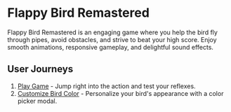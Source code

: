 # Flappy Bird Remastered

Flappy Bird Remastered is an engaging game where you help the bird fly through pipes, avoid obstacles, and strive to beat your high score. Enjoy smooth animations, responsive gameplay, and delightful sound effects.

## User Journeys

1. [Play Game](docs/journeys/play-game.md) - Jump right into the action and test your reflexes.
2. [Customize Bird Color](docs/journeys/customize-bird-color.md) - Personalize your bird's appearance with a color picker modal.